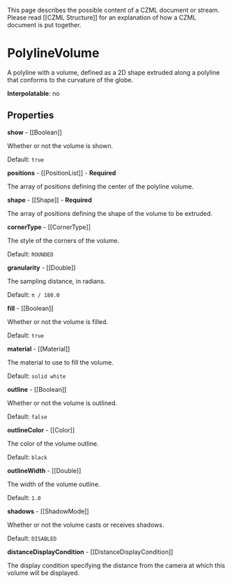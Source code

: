 This page describes the possible content of a CZML document or stream. Please read [[CZML Structure]] for an explanation of how a CZML document is put together.

# PolylineVolume

A polyline with a volume, defined as a 2D shape extruded along a polyline that conforms to the curvature of the globe.

**Interpolatable**: no

## Properties

**show** - [[Boolean]]

Whether or not the volume is shown.

Default: `true`


**positions** - [[PositionList]] - **Required**

The array of positions defining the center of the polyline volume.


**shape** - [[Shape]] - **Required**

The array of positions defining the shape of the volume to be extruded.


**cornerType** - [[CornerType]]

The style of the corners of the volume.

Default: `ROUNDED`


**granularity** - [[Double]]

The sampling distance, in radians.

Default: `π / 180.0`


**fill** - [[Boolean]]

Whether or not the volume is filled.

Default: `true`


**material** - [[Material]]

The material to use to fill the volume.

Default: `solid white`


**outline** - [[Boolean]]

Whether or not the volume is outlined.

Default: `false`


**outlineColor** - [[Color]]

The color of the volume outline.

Default: `black`


**outlineWidth** - [[Double]]

The width of the volume outline.

Default: `1.0`


**shadows** - [[ShadowMode]]

Whether or not the volume casts or receives shadows.

Default: `DISABLED`


**distanceDisplayCondition** - [[DistanceDisplayCondition]]

The display condition specifying the distance from the camera at which this volume will be displayed.


